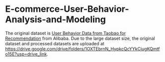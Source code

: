 # E-commerce-User-Behavior-Analysis-and-Modeling

The original dataset is [User Behavior Data from Taobao for Recommendation](https://tianchi.aliyun.com/dataset/649) from Alibaba.
Due to the large dataset size, the original dataset and processed datasets are uploaded at https://drive.google.com/drive/folders/1OXTEbrnN_HypkcQcYYkCjugKQmtfo15E?usp=drive_link.
